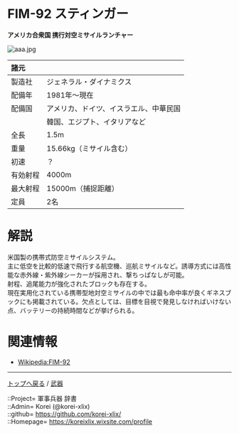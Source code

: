 # FIM-92 スティンガー
**アメリカ合衆国 携行対空ミサイルランチャー**

![aaa.jpg](https://bn02pap001files.storage.live.com/y4mgb3k2lNi1cU9_lIHH0GVjjBMv_xlYgCT0TPtwvP_kDr0lWT0gW5toYHyydePdK-bhyNxj41IAMWiayZK12oid5-5EB8vb3MAL30IWonqYdKFfrg7X6zeBk4RX7zJw7U72Pq1GgkYWrpXc9eJY0PUUQsmwF9GX7uj2CEmk_ax5pmNZYYoUMsDMAbX-d26LsTS?width=640&height=426&cropmode=none)  
  
|諸元  |  |
|:--|:--|
|製造社  |ジェネラル・ダイナミクス  |
|配備年  |1981年～現在  |
|配備国  |アメリカ、ドイツ、イスラエル、中華民国  |
|        |韓国、エジプト、イタリアなど  |
|全長    |1.5m  |
|重量    |15.66kg（ミサイル含む）  |
|初速    |？  |
|有効射程  |4000m  |
|最大射程  |15000m（捕捉距離）  |
|定員    |2名  |


# 解説
米国製の携帯式防空ミサイルシステム。  
主に低空を比較的低速で飛行する航空機、巡航ミサイルなど。誘導方式には高性能な赤外線・紫外線シーカーが採用され、撃ちっぱなしが可能。  
射程、追尾能力が強化されたブロックも存在する。  
現在実用化されている携帯型地対空ミサイルの中では最も命中率が良くギネスブックにも掲載されている。欠点としては、目標を目視で発見しなければいけない点、バッテリーの持続時間などが挙げられる。  


# 関連情報
* [Wikipedia:FIM-92](https://ja.wikipedia.org/wiki/%E3%82%B9%E3%83%86%E3%82%A3%E3%83%B3%E3%82%AC%E3%83%BC%E3%83%9F%E3%82%B5%E3%82%A4%E3%83%AB)


***
[トップへ戻る](/readme.md) / [武器](/wepon/readme.md)  
  
::Project= 軍事兵器 辞書  
::Admin= Korei (@korei-xlix)  
::github= https://github.com/korei-xlix/  
::Homepage= https://koreixlix.wixsite.com/profile  
